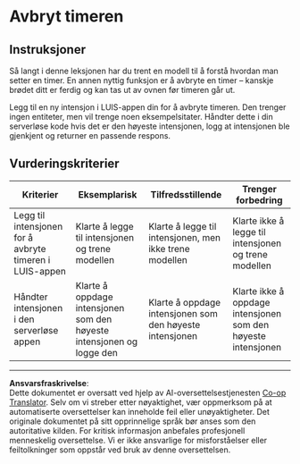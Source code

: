 <!--
CO_OP_TRANSLATOR_METADATA:
{
  "original_hash": "5a7262a0c48dfacdfe1ff91b20bf16fd",
  "translation_date": "2025-08-27T20:52:25+00:00",
  "source_file": "6-consumer/lessons/2-language-understanding/assignment.md",
  "language_code": "no"
}
-->
# Avbryt timeren

## Instruksjoner

Så langt i denne leksjonen har du trent en modell til å forstå hvordan man setter en timer. En annen nyttig funksjon er å avbryte en timer – kanskje brødet ditt er ferdig og kan tas ut av ovnen før timeren går ut.

Legg til en ny intensjon i LUIS-appen din for å avbryte timeren. Den trenger ingen entiteter, men vil trenge noen eksempelsitater. Håndter dette i din serverløse kode hvis det er den høyeste intensjonen, logg at intensjonen ble gjenkjent og returner en passende respons.

## Vurderingskriterier

| Kriterier | Eksemplarisk | Tilfredsstillende | Trenger forbedring |
| --------- | ------------ | ----------------- | ------------------ |
| Legg til intensjonen for å avbryte timeren i LUIS-appen | Klarte å legge til intensjonen og trene modellen | Klarte å legge til intensjonen, men ikke trene modellen | Klarte ikke å legge til intensjonen og trene modellen |
| Håndter intensjonen i den serverløse appen | Klarte å oppdage intensjonen som den høyeste intensjonen og logge den | Klarte å oppdage intensjonen som den høyeste intensjonen | Klarte ikke å oppdage intensjonen som den høyeste intensjonen |

---

**Ansvarsfraskrivelse**:  
Dette dokumentet er oversatt ved hjelp av AI-oversettelsestjenesten [Co-op Translator](https://github.com/Azure/co-op-translator). Selv om vi streber etter nøyaktighet, vær oppmerksom på at automatiserte oversettelser kan inneholde feil eller unøyaktigheter. Det originale dokumentet på sitt opprinnelige språk bør anses som den autoritative kilden. For kritisk informasjon anbefales profesjonell menneskelig oversettelse. Vi er ikke ansvarlige for misforståelser eller feiltolkninger som oppstår ved bruk av denne oversettelsen.